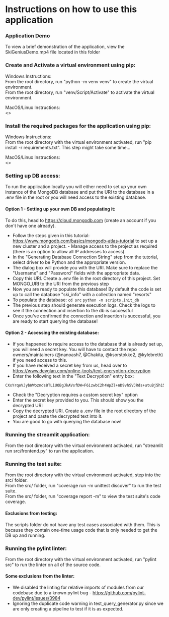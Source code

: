 # Instructions on how to use this application

### Application Demo
To view a brief demonstration of the application, view the SkiGeniusDemo.mp4 file located in this folder

### Create and Activate a virtual environment using pip:
Windows Instructions:\
From the root directory, run "python -m venv venv" to create the virtual environment.\
From the root directory, run "venv/Script/Activate" to activate the virtual environment.

MacOS/Linux Instructions:\
<>

### Install the required packages for the application using pip:
Windows Instructions:\
From the root directory with the virtual environment activated, run "pip install -r requirements.txt". This step might take some time...

MacOS/Linux Instructions:\
<>

### Setting up DB access:
To run the application locally you will either need to set up your own instance of the MongoDB database and put the URI to the
database in a .env file in the root or you will need access to the existing database.

#### Option 1 - Setting up your own DB and populating it:
To do this, head to https://cloud.mongodb.com (create an account if you don't have one already).
- Follow the steps given in this tutorial: https://www.mongodb.com/basics/mongodb-atlas-tutorial to set up a new cluster and a project. - Manage access to the project as required (there is an option to allow all IP addresses to access).
- In the "Generating Database Connection String" step from the tutorial, select driver to be Python and the appropriate version.
- The dialog box will provide you with the URI. Make sure to replace the "Username" and "Password" fields with the appropriate data.
- Copy this URI. Create a .env file in the root directory of this project. Set MONGO_URI to the URI from the previous step
- Now you are ready to populate this database! By default the code is set up to call the database "ski_info" with a collection named "resorts"
- To populate the database:
``` cd src ```
``` python -m scripts.init_db ```
- The previous step should generate execution logs. Check the logs to see if the connection and insertion to the db is successful
- Once you've confirmed the connection and insertion is successful, you are ready to start querying the database!

#### Option 2 - Accessing the existing database:
- If you happened to require access to the database that is already set up, you will need a secret key. You will have to contact the repo owners/maintainers (@nanoash7, @Chakita, @ksorstokke2, @kylebreth) if you need access to this.
- If you have received a secret key from us, head over to https://www.devglan.com/online-tools/text-encryption-decryption
- Enter the following text in the "Text Decryption" entry box:
```
CXxYrqoVJybWWozmds8TLiUOBgJkAVsfDW+F6izwbC2h4WpZl+nD9vhSVJRds+utuBj5h15dMouE4UbYdAS16SZnLejzHhHNeAsRbwo3Ux1Vy5CtHOrtCdCjuvHnnxswBfR5yvxjH5Hmr0JAGn5R/w==
```
- Check the "Decryption requires a custom secret key" option
- Enter the secret key provided to you. This should show you the decrypted URI
- Copy the decrypted URI. Create a .env file in the root directory of the project and paste the decrypted text into it.
- You are good to go with querying the database now!


### Running the streamlit application:
From the root directory with the virtual environment activated, run "streamlit run src/frontend.py" to run the application.

### Running the test suite:
From the root directory with the virtual environment activated, step into the src/ folder.\
From the src/ folder, run "coverage run -m unittest discover" to run the test suite.\
From the src/ folder, run "coverage report -m" to view the test suite's code coverage.

#### Exclusions from testing:
The scripts folder do not have any test cases associated with them. This is because they contain one-time usage code that is only
needed to get the DB up and running.

### Running the pylint linter:
From the root directory with the virtual environment activated, run "pylint src" to run the linter on all of the source code.
#### Some exclusions from the linter:
- We disabled the linting for relative imports of modules from our codebase due to a known pylint bug - https://github.com/pylint-dev/pylint/issues/3984
- Ignoring the duplicate code warning in test_query_generator.py since we are only creating a pipeline to test if it is as expected.
